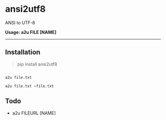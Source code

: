 # ansi2utf8

ANSI to UTF-8

**Usage: a2u FILE [NAME]**

----

## Installation

> pip install ansi2utf8



``` (shell)

a2u file.txt

a2u file.txt ~file.txt

```


## Todo

- a2u FILEURL [NAME]